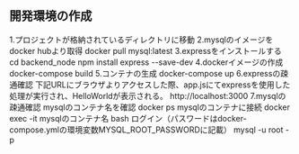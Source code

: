 ## 開発環境の作成
1.プロジェクトが格納されているディレクトリに移動
2.mysqlのイメージをdocker hubより取得
docker pull mysql:latest
3.expressをインストールする
cd backend_node
npm install express --save-dev
4.dockerイメージの作成
docker-compose build
5.コンテナの生成
docker-compose up
6.expressの疎通確認
下記URLにブラウザよりアクセスした際、app.jsにてexpressを使用した処理が実行され、HelloWorldが表示される。
http://localhost:3000
7.mysqlの疎通確認
mysqlのコンテナ名を確認
docker ps
mysqlのコンテナに接続
docker exec -it mysqlのコンテナ名 bash
ログイン（パスワードはdocker-compose.ymlの環境変数MYSQL_ROOT_PASSWORDに記載）
mysql -u root -p
